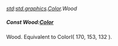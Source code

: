 _[std](../../modules/std/std-module.md):[std.graphics](../../modules/std/std-graphics.md).[Color](../../modules/std/std-graphics-color.md).Wood_
##### Const Wood:[Color](../../modules/std/std-graphics-color.md)
Wood. Equivalent to ColorI( 170, 153, 132 ).
